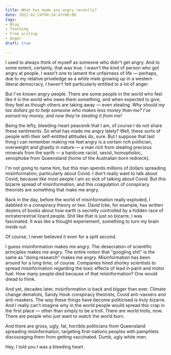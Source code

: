 ```yaml
---
title: What has made you angry recently?
date: 2022-02-24T04:24:47+00:00
tags:
- Blog
- Teaching
- Free writing
- Anger
draft: true

---
```

I used to always think of myself as someone who didn't get angry. And to some extent, certainly, that was true. I wasn't the kind of person who got angry at people. I wasn't one to lament the unfairness of life — perhaps, due to my relative priveledge as a white male growing up in a western liberal democracy, I haven't felt particularly entitled to a lot of anger. 

But I've known angry people. There are some people in the world who feel like it is the world who owes them something, and when expected to give, they feel as though others are taking away — even stealing. _Why should my tax dollars go to help someone who makes less money than me? I've earned my money, and now they're stealing it from me!_

Being the lefty, bleeding-heart peacenik that I am, of course I do not share these sentiments. So what has made me angry lately? Well, these sorts of people with their self-entitled attitudes do, sure. But I suppose that last thing I can remember making me feel angry is a certain rich politician, overweight and ghastly in nature — a man rich from stealing precious minerals from the earth — a hardcore racist, sexist, homophobic, xenophobe from Queensland (home of the Australian born redneck).

I'm not going to name him, but this man spends millions of dollars spreading misinformation, particularly about Covid. I don't really want to talk about Covid, because like most people I am _so_ sick of talking about Covid. But this bizarre spread of misinformation, and this coagulation of conspiracy theorists are something that make me angry.

Back in the day, before the world of misinformation really exploded, I dabbled in a conspiracy theory or two. David Icke, for example, has written dozens of books about how earth is secretly controlled by a hidden race of extraterrestrial lizard people. Shit like that is just so bizarre, I was fascinated. It was like a thought experiement, something to turn my brain inside out. 

Of course, I never believed it even for a split second.

I guess misinformation makes me angry. The desecration of scientific principles makes me angry. The entire notion that "googling shit" is the same as "doing research" makes me angry. Misinformation has been around for a long time, of course. Companies hired shonky scientists to spread misinformation regarding the toxic effects of lead in paint and motor fuel. How many people died because of that misinformation? One would dread to think.

And yet, decades later, misinformation is back and bigger than ever. Climate change denialists, Sandy Hook conspiracy theorists, Covid anti-vaxxers and anti-maskers. The way these things have become politicised is truly bizarre.  And I really can't imagine why in the world people would spread this crap in the first place — other than simply to be a troll. There are world trolls, now. There are people who just want to watch the world burn.

And there are gross, ugly, fat, horrible politicians from Queensland spreading misinformation, targeting first-nations peoples with pamphlets discouraging them from getting vaccinated. Dumb, ugly white men.  

Hey, I told you I was a bleeding heart.